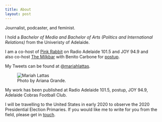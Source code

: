 ```yaml
---
title: About
layout: post
---
```


Journalist, podcaster, and feminist.

I hold a *Bachelor of Media and Bachelor of Arts (Politics and International Relations)* from the Univeristy of Adelaide.

I am a co-host of [Pink Rabbit](http://radioadelaide.org.au/program/pink-rabbit/) on Radio Adelaide 101.5 and JOY 94.9 and also co-host [The Milkbar](https://podcasts.apple.com/au/podcast/the-milkbar/id1478059008) with Benito Carbone for [postup](http://postup.com.au).

My Tweets can be found at [@mariahlattas](https://twitter.com/mariahlattas).

<figure>
  <img alt="Mariah Lattas" src="https://www.toyotacenter.com/assets/img/ariana-grande-sweetner-Slide-4fdf654a13.jpg" />
  <figcaption>
    Photo by Ariana Grande.
  </figcaption>
</figure>

My work has been published at Radio Adelaide 101.5, postup, JOY 94.9, Adelaide Cobras Football Club.

I will be travelling to the United States in early 2020 to observe the 2020 Presidential Election Primaries. If you would like me to write for you from the field, please get in [touch](mailto:mariahlattas1@gmail.com).